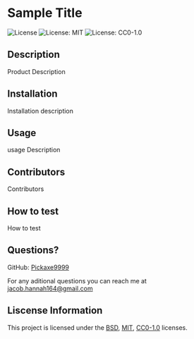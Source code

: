# Sample Title

![License](https://img.shields.io/badge/License-BSD_3--Clause-blue.svg)
![License: MIT](https://img.shields.io/badge/License-MIT-yellow.svg)
![License: CC0-1.0](https://licensebuttons.net/l/zero/1.0/80x15.png)


## Description
Product Description

## Installation
Installation description

## Usage
usage Description

## Contributors
Contributors

## How to test
How to test

## Questions?
GitHub: [Pickaxe9999](https://github.com/Pickaxe9999)

For any aditional questions you can reach me at [jacob.hannah164@gmail.com](jacob.hannah164@gmail.com)

## Liscense Information
This project is licensed under the [BSD](https://opensource.org/licenses/BSD-3-Clause), [MIT](https://opensource.org/licenses/MIT), [CC0-1.0](https://creativecommons.org/publicdomain/zero/1.0/) licenses. 
